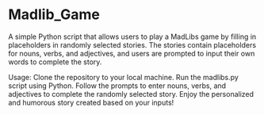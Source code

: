 # Madlib_Game
A simple Python script that allows users to play a MadLibs game by filling in placeholders in randomly selected stories. The stories contain placeholders for nouns, verbs, and adjectives, and users are prompted to input their own words to complete the story.

Usage:
Clone the repository to your local machine.
Run the madlibs.py script using Python.
Follow the prompts to enter nouns, verbs, and adjectives to complete the randomly selected story.
Enjoy the personalized and humorous story created based on your inputs!
